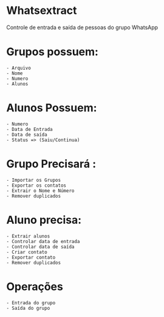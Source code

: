 # Whatsextract
Controle de entrada e saída de pessoas do grupo WhatsApp

# Grupos possuem:
    - Arquivo
    - Nome
    - Numero
    - Alunos

# Alunos Possuem:
    - Numero
    - Data de Entrada
    - Data de saída
    - Status => (Saiu/Continua)

# Grupo Precisará :
    - Importar os Grupos
    - Exportar os contatos
    - Extrair o Nome e Número
    - Remover duplicados

# Aluno precisa:
    - Extrair alunos
    - Controlar data de entrada 
    - Controlar data de saída
    - Criar contato
    - Exportar contato
    - Remover duplicados

# Operações
    - Entrada do grupo
    - Saída do grupo